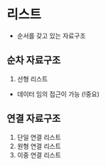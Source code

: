 # 리스트
 - 순서를 갖고 있는 자료구조
 ## 순차 자료구조
  1. 선형 리스트
   - 데이터 임의 접근이 가능 (!중요)
 ## 연결 자료구조
  1. 단일 연결 리스트
  2. 원형 연결 리스트
  3. 이중 연결 리스트

